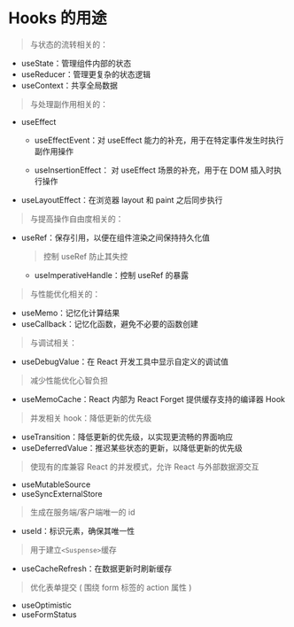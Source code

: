 # Hooks 的用途

> 与状态的流转相关的：

- useState：管理组件内部的状态
- useReducer：管理更复杂的状态逻辑
- useContext：共享全局数据

> 与处理副作用相关的：

- useEffect

  - useEffectEvent：对 useEffect 能力的补充，用于在特定事件发生时执行副作用操作

  - useInsertionEffect： 对 useEffect 场景的补充，用于在 DOM 插入时执行操作

- useLayoutEffect：在浏览器 layout 和 paint 之后同步执行

> 与提高操作自由度相关的：

- useRef：保存引用，以便在组件渲染之间保持持久化值

  > 控制 useRef 防止其失控

  - useImperativeHandle：控制 useRef 的暴露

> 与性能优化相关的：

- useMemo：记忆化计算结果
- useCallback：记忆化函数，避免不必要的函数创建

> 与调试相关：

- useDebugValue：在 React 开发工具中显示自定义的调试值

> 减少性能优化心智负担

- useMemoCache：React 内部为 React Forget 提供缓存支持的编译器 Hook

> 并发相关 hook：降低更新的优先级

- useTransition：降低更新的优先级，以实现更流畅的界面响应
- useDeferredValue：推迟某些状态的更新，以降低更新的优先级

> 使现有的库兼容 React 的并发模式，允许 React 与外部数据源交互

- useMutableSource
- useSyncExternalStore

> 生成在服务端/客户端唯一的 id

- useId：标识元素，确保其唯一性

> 用于建立`<Suspense>`缓存

- useCacheRefresh：在数据更新时刷新缓存

> 优化表单提交 ( 围绕 form 标签的 action 属性 )

- useOptimistic
- useFormStatus
